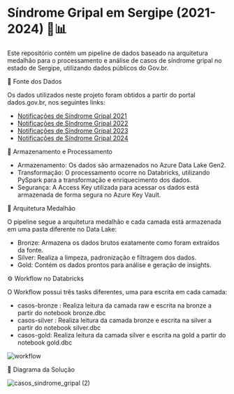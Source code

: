 # Síndrome Gripal em Sergipe (2021-2024) 🏥📊
Este repositório contém um pipeline de dados baseado na arquitetura medalhão para o processamento e análise de casos de síndrome gripal no estado de Sergipe, utilizando dados públicos do Gov.br.

🔗 Fonte dos Dados

Os dados utilizados neste projeto foram obtidos a partir do portal dados.gov.br, nos seguintes links:

- [Notificações de Síndrome Gripal 2021](https://dados.gov.br/dados/conjuntos-dados/notificacoes-de-sindrome-gripal-leve-2021)  
- [Notificações de Síndrome Gripal 2022](https://dados.gov.br/dados/conjuntos-dados/notificacoes-de-sindrome-gripal-leve-2022)  
- [Notificações de Síndrome Gripal 2023](https://dados.gov.br/dados/conjuntos-dados/notificacoes-de-sindrome-gripal-leve-2023)  
- [Notificações de Síndrome Gripal 2024](https://dados.gov.br/dados/conjuntos-dados/notificacoes-de-sindrome-gripal-leve-2024)

📂 Armazenamento e Processamento
- Armazenamento: Os dados são armazenados no Azure Data Lake Gen2.
- Transformação: O processamento ocorre no Databricks, utilizando PySpark para a transformação e enriquecimento dos dados.
- Segurança: A Access Key utilizada para acessar os dados está armazenada de forma segura no Azure Key Vault.

🏅 Arquitetura Medalhão

O pipeline segue a arquitetura medalhão e cada camada está armazenada em uma pasta diferente no Data Lake:  
- Bronze: Armazena os dados brutos exatamente como foram extraídos da fonte.  
- Silver: Realiza a limpeza, padronização e filtragem dos dados.  
- Gold: Contém os dados prontos para análise e geração de insights.

⚙️ Workflow no Databricks

O Workflow possui três tasks diferentes, uma para escrita em cada camada:
- casos-bronze : Realiza leitura da camada raw e escrita na bronze a partir do notebook bronze.dbc
- casos-silver : Realiza leitura da camada bronze e escrita na silver a partir do notebook silver.dbc
- casos-gold: Realiza leitura da camada silver e escrita na gold a partir do notebook gold.dbc

![workflow](https://github.com/user-attachments/assets/e982c0c9-83b7-4ea7-917e-5ac1618c7cf6)


📌 Diagrama da Solução
  
![casos_sindrome_gripal (2)](https://github.com/user-attachments/assets/3314a285-b502-4d00-9ee9-5c37d051dff5)



